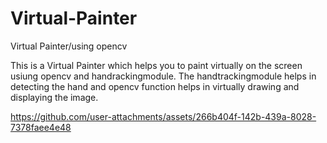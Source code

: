# Virtual-Painter
Virtual Painter/using opencv

This is a Virtual Painter which helps you to paint virtually on the screen usiung opencv and handrackingmodule. The handtrackingmodule helps in detecting the hand and opencv function helps in virtually drawing and displaying the image.



https://github.com/user-attachments/assets/266b404f-142b-439a-8028-7378faee4e48

